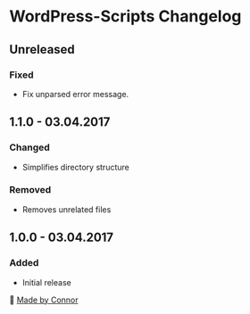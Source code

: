 # WordPress-Scripts Changelog

## Unreleased

### Fixed
* Fix unparsed error message.

## 1.1.0 - 03.04.2017

### Changed
* Simplifies directory structure

### Removed
* Removes unrelated files

## 1.0.0 - 03.04.2017

### Added
* Initial release

🐼 [Made by Connor](https://madebyconnor.co/)
